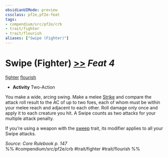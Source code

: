 ```yaml
---
obsidianUIMode: preview
cssclass: pf2e,pf2e-feat
tags:
- compendium/src/pf2e/crb
- trait/fighter
- trait/flourish
aliases: ["Swipe (Fighter)"]
---
```

# Swipe (Fighter)  [>>](/rules/core-rulebook/chapter-9-playing-the-game.md#Actions "Two-Action") *Feat 4*  
[fighter](/rules/traits/fighter.md)  [flourish](/rules/traits/flourish.md)  

- **Activity** Two-Action

You make a wide, arcing swing. Make a melee [Strike](/rules/actions/strike.md) and compare the attack roll result to the AC of up to two foes, each of whom must be within your melee reach and adjacent to each other. Roll damage only once and apply it to each creature you hit. A Swipe counts as two attacks for your multiple attack penalty.

If you're using a weapon with the [sweep](/rules/traits/sweep.md) trait, its modifier applies to all your Swipe attacks.

*Source: Core Rulebook p. 147*  
%% #compendium/src/pf2e/crb #trait/fighter #trait/flourish %%
